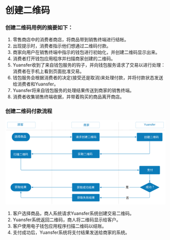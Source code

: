 # 创建二维码

### 创建二维码用例的摘要如下：

1. 零售商店中的消费者商店，将商品带到销售终端进行结帐。 
2. 出现提示时，消费者指示他们想通过二维码付款。 
3. 商家向用户在销售终端中指示的钱包进行初始化，并创建二维码显示出来。 
4. 消费者打开钱包应用程序并扫描商家创建的二维码。 
5. Yuansfer收到了来自钱包服务的钩子，并向钱包服务请求了交易以进行处理：消费者在手机上看到页面批准交易。 
6. 钱包服务会根据消费者的决定\(接受还是取消\)来处理付款，并将付款状态发送给消费者和Yuansfer。 
7. Yuansfer将来自钱包服务的处理结果传送到商家的销售终端。 
8. 消费者收集销售终端收据，并带着购买的商品离开商店。

### 创建二维码付款流程

![](../../.gitbook/assets/generate-qr-flow.svg)

1. 客户选择商品，商人系统请求Yuansfer系统创建交易二维码。 
2. Yuansfer系统返回二维码，商人将二维码显示给客户。
3.  客户使用电子钱包应用程序扫描二维码以结账。 
4. 支付成功后，Yuansfer系统将支付结果发送给商家的系统。

